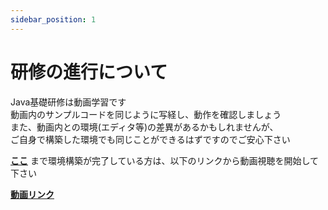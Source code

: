 ```yaml
---
sidebar_position: 1
---
```


# 研修の進行について

Java基礎研修は動画学習です  
動画内のサンプルコードを同じように写経し、動作を確認しましょう  
また、動画内との環境(エディタ等)の差異があるかもしれませんが、  
ご自身で構築した環境でも同じことができるはずですのでご安心下さい  

[**ここ**](http://localhost:3000/eightbit-saurus/docs/java/%E7%92%B0%E5%A2%83%E6%A7%8B%E7%AF%89/%E5%8B%95%E4%BD%9C%E7%A2%BA%E8%AA%8D)
まで環境構築が完了している方は、以下のリンクから動画視聴を開始して下さい  

[**動画リンク**](https://drive.google.com/drive/folders/1lBkFYC-BVrLrxzKdXGJfNvmSpPPstJIk?usp=drive_link)



